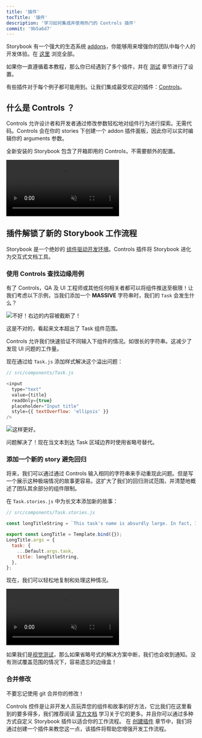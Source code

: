 ```yaml
---
title: '插件'
tocTitle: '插件'
description: '学习如何集成并使用热门的 Controls 插件'
commit: '9b5a6d7'
---
```


Storybook 有一个强大的生态系统 [addons](https://storybook.js.org/docs/react/configure/storybook-addons)，你能够用来增强你的团队中每个人的开发体验。在 [这里](https://storybook.js.org/addons) 浏览全部。

如果你一直遵循着本教程，那么你已经遇到了多个插件，并在 [测试](/intro-to-storybook/react/zh-CN/test/) 章节进行了设置。

有些插件对于每个例子都可能用到。让我们集成最受欢迎的插件：[Controls](https://storybook.js.org/docs/react/essentials/controls)。

## 什么是 Controls ？

Controls 允许设计者和开发者通过修改参数轻松地对组件行为进行探索。无需代码。Controls 会在你的 stories 下创建一个 addon 插件面板，因此你可以实时编辑你的 arguments 参数。

全新安装的 Storybook 包含了开箱即用的 Controls，不需要额外的配置。

<video autoPlay muted playsInline loop>
  <source
    src="/intro-to-storybook/controls-in-action.mp4"
    type="video/mp4"
  />
</video>

## 插件解锁了新的 Storybook 工作流程

Storybook 是一个绝妙的 [组件驱动开发环境](https://www.componentdriven.org/)。Controls 插件将 Storybook 进化为交互式文档工具。

### 使用 Controls 查找边缘用例

有了 Controls，QA 及 UI 工程师或其他任何相关者都可以将组件推送至极限！让我们考虑以下示例，当我们添加一个 **MASSIVE** 字符串时，我们的 `Task` 会发生什么？

![不好！右边的内容被截断了！](/intro-to-storybook/task-edge-case.png)

这是不对的，看起来文本超出了 Task 组件范围。

Controls 允许我们快速验证不同输入下组件的情况。如很长的字符串。这减少了发现 UI 问题的工作量。

现在通过给 `Task.js` 添加样式解决这个溢出问题：

```js
// src/components/Task.js

<input
  type="text"
  value={title}
  readOnly={true}
  placeholder="Input title"
  style={{ textOverflow: 'ellipsis' }}
/>
```

![这样更好。](/intro-to-storybook/edge-case-solved-with-controls.png)

问题解决了！现在当文本到达 Task 区域边界时使用省略号替代。

### 添加一个新的 story 避免回归

将来，我们可以通过通过 Controls 输入相同的字符串来手动重现此问题。但是写一个展示这种极端情况的故事更容易。这扩大了我们的回归测试范围，并清楚地概述了团队其余部分的组件限制。

在 `Task.stories.js` 中为长文本添加新的故事：

```js
// src/components/Task.stories.js

const longTitleString = `This task's name is absurdly large. In fact, I think if I keep going I might end up with content overflow. What will happen? The star that represents a pinned task could have text overlapping. The text could cut-off abruptly when it reaches the star. I hope not!`;

export const LongTitle = Template.bind({});
LongTitle.args = {
  task: {
    ...Default.args.task,
    title: longTitleString,
  },
};
```

现在，我们可以轻松地复制和处理这种情况。

<video autoPlay muted playsInline loop>
  <source
    src="/intro-to-storybook/task-stories-long-title.mp4"
    type="video/mp4"
  />
</video>

如果我们是[视觉测试](/intro-to-storybook/react/zh-CN/test/)，那么如果省略号式的解决方案中断，我们也会收到通知。没有测试覆盖范围的情况下，容易遗忘的边缘盒！

### 合并修改

不要忘记使用 git 合并你的修改！

<div class="aside"><p>Controls 控件是让非开发人员玩弄您的组件和故事的好方法，它比我们在这里看到的要多得多，我们推荐阅读 <a href="https://storybook.js.org/docs/react/essentials/controls">官方文档</a> 学习关于它的更多。并且你可以通过多种方式自定义 Storybook 插件以适合你的工作流程。 在 <a href="/create-an-addon/react/en/introduction/">创建插件</a> 章节中，我们将通过创建一个插件来教您这一点，该插件将帮助您增强开发工作流程。</p></div>
